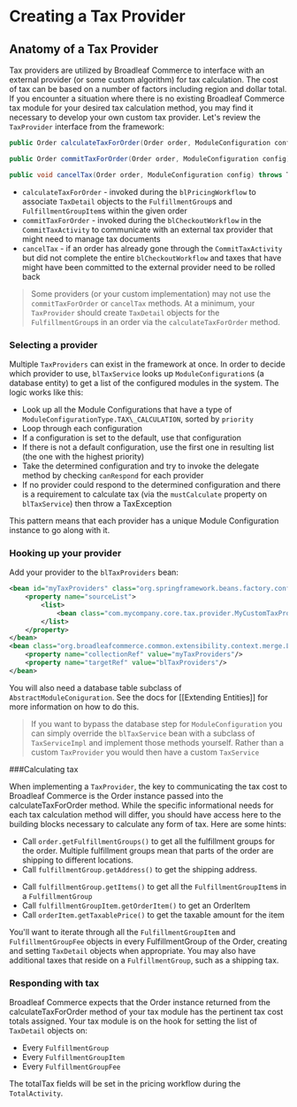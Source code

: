 # Creating a Tax Provider

## Anatomy of a Tax Provider

Tax providers are utilized by Broadleaf Commerce to interface with an external provider (or some custom algorithm) for tax calculation. The cost of tax can be based on a number of factors including region and dollar total. If you encounter a situation where there is no existing Broadleaf Commerce tax module for your desired tax calculation method, you may find it necessary to develop your own custom tax provider. Let's review the `TaxProvider` interface from the framework:

```java
public Order calculateTaxForOrder(Order order, ModuleConfiguration config) throws TaxException;

public Order commitTaxForOrder(Order order, ModuleConfiguration config) throws TaxException;

public void cancelTax(Order order, ModuleConfiguration config) throws TaxException;
```

* `calculateTaxForOrder` - invoked during the `blPricingWorkflow` to associate `TaxDetail` objects to the `FulfillmentGroup`s and `FulfillmentGroupItem`s within the given order
* `commitTaxForOrder` - invoked during the `blCheckoutWorkflow` in the `CommitTaxActivity` to communicate with an external tax provider that might need to manage tax documents
* `cancelTax` - if an order has already gone through the `CommitTaxActivity` but did not complete the entire `blCheckoutWorkflow` and taxes that have might have been committed to the external provider need to be rolled back

> Some providers (or your custom implementation) may not use the `commitTaxForOrder` or `cancelTax` methods. At a minimum, your `TaxProvider` should create `TaxDetail` objects for the `FulfillmentGroup`s in an order via the `calculateTaxForOrder` method.

### Selecting a provider

Multiple `TaxProviders` can exist in the framework at once. In order to decide which provider to use, `blTaxService` looks up `ModuleConfiguration`s (a database entity) to get a list of the configured modules in the system. The logic works like this:

* Look up all the Module Configurations that have a type of `ModuleConfigurationType.TAX\_CALCULATION`, sorted by `priority`
* Loop through each configuration
* If a configuration is set to the default, use that configuration
* If there is not a default configuration, use the first one in resulting list (the one with the highest priority)
* Take the determined configuration and try to invoke the delegate method by checking `canRespond` for each provider
* If no provider could respond to the determined configuration and there is a requirement to calculate tax (via the `mustCalculate` property on `blTaxService`) then throw a TaxException

This pattern means that each provider has a unique Module Configuration instance to go along with it.


### Hooking up your provider

Add your provider to the `blTaxProviders` bean:

```xml
<bean id="myTaxProviders" class="org.springframework.beans.factory.config.ListFactoryBean">
    <property name="sourceList">
        <list>
            <bean class="com.mycompany.core.tax.provider.MyCustomTaxProvider" />
        </list>
    </property>
</bean>
<bean class="org.broadleafcommerce.common.extensibility.context.merge.LateStageMergeBeanPostProcessor">
    <property name="collectionRef" value="myTaxProviders"/>
    <property name="targetRef" value="blTaxProviders"/>
</bean>
```

You will also need a database table subclass of `AbstractModuleConiguration`. See the docs for [[Extending Entities]] for more information on how to do this. 

> If you want to bypass the database step for `ModuleConfiguration` you can simply override the `blTaxService` bean with a subclass of `TaxServiceImpl` and implement those methods yourself. Rather than a custom `TaxProvider` you would then have a custom `TaxService`

###Calculating tax

When implementing a `TaxProvider`, the key to communicating the tax cost to Broadleaf Commerce is the Order instance passed into the calculateTaxForOrder method. While the specific informational needs for each tax calculation method will differ, you should have access here to the building blocks necessary to calculate any form of tax. Here are some hints:

* Call `order.getFulfillmentGroups()` to get all the fulfillment groups for the order. Multiple fulfillment groups mean that parts of the order are shipping to different locations.
* Call `fulfillmentGroup.getAddress()` to get the shipping address.
- Call `fulfillmentGroup.getItems()` to get all the `FulfillmentGroupItem`s in a `FulfillmentGroup`
- Call `fulfillmentGroupItem.getOrderItem()` to get an OrderItem
- Call `orderItem.getTaxablePrice()` to get the taxable amount for the item

You'll want to iterate through all the `FulfillmentGroupItem` and `FulfillmentGroupFee` objects in every FulfillmentGroup of the Order, creating and setting `TaxDetail` objects when appropriate. You may also have additional taxes that reside on a `FulfillmentGroup`, such as a shipping tax.

### Responding with tax

Broadleaf Commerce expects that the Order instance returned from the calculateTaxForOrder method of your tax module has the pertinent tax cost totals assigned. Your tax module is on the hook for setting the list of `TaxDetail` objects  on:

- Every `FulfillmentGroup`
- Every `FulfillmentGroupItem`
- Every `FulfillmentGroupFee`

The totalTax fields will be set in the pricing workflow during the `TotalActivity`.
